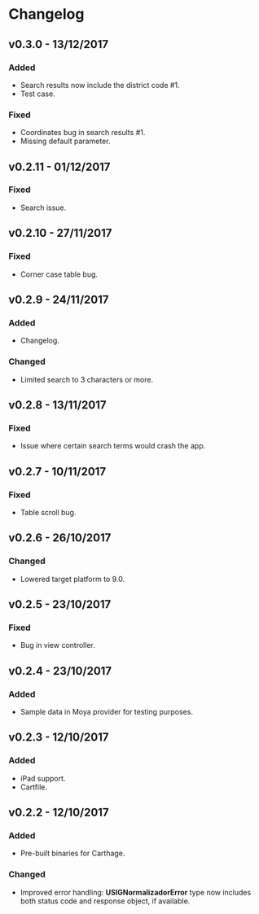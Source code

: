 # Changelog

## v0.3.0 - 13/12/2017

### Added
- Search results now include the district code #1.
- Test case.

### Fixed
- Coordinates bug in search results #1.
- Missing default parameter.

## v0.2.11 - 01/12/2017

### Fixed
- Search issue.

## v0.2.10 - 27/11/2017

### Fixed
- Corner case table bug.

## v0.2.9 - 24/11/2017

### Added
- Changelog.

### Changed
- Limited search to 3 characters or more.

## v0.2.8 - 13/11/2017

### Fixed
- Issue where certain search terms would crash the app.

## v0.2.7 - 10/11/2017

### Fixed
- Table scroll bug.

## v0.2.6 - 26/10/2017

### Changed
- Lowered target platform to 9.0.

## v0.2.5 - 23/10/2017

### Fixed
- Bug in view controller.

## v0.2.4 - 23/10/2017

### Added
- Sample data in Moya provider for testing purposes.

## v0.2.3 - 12/10/2017

### Added
- iPad support.
- Cartfile.

## v0.2.2 - 12/10/2017

### Added
- Pre-built binaries for Carthage.

### Changed
- Improved error handling: **USIGNormalizadorError** type now includes both status code and response object, if available.